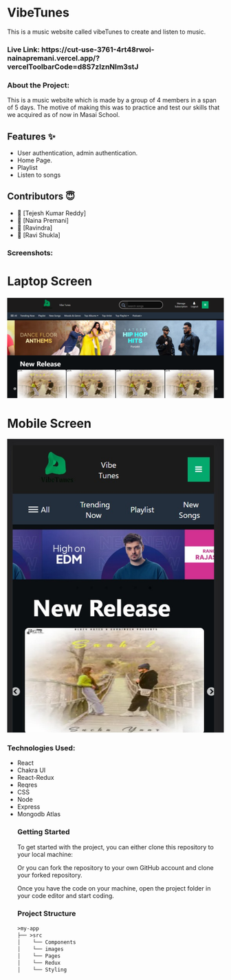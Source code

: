 
<h1>VibeTunes</h1>

This is a music website called vibeTunes to create and listen to music.

<h3>Live Link: https://cut-use-3761-4rt48rwoi-nainapremani.vercel.app/?vercelToolbarCode=d8S7zIznNIm3stJ</h3> 


<h3>About the Project:</h3>
This is a music website which is made by a group of 4 members in a span of 5 days. The motive of making this was to practice and test our skills that we acquired as of now in Masai School. 


## Features ✨

- User authentication, admin authentication.
- Home Page.
- Playlist
- Listen to songs 
## Contributors  😇


- 👤 [Tejesh Kumar Reddy]
- 👤 [Naina Premani]
- 👤 [Ravindra]
- 👤 [Ravi Shukla]


           
<h3>Screenshots:</h3>
<h1>Laptop Screen</h1>
<img src="./frontend/src/image/1.png" alt="screenshot" /> 
<h1>Mobile Screen</h1>
<img src="./frontend/src/image/2.jpg" alt="screenshot" /> 

<h3>Technologies Used:</h3>
<ul>
        <li>React</li>
        <li>Chakra UI</li>
        <li>React-Redux</li>
        <li>Reqres</li>
        <li>CSS</li>
  <li>
    Node
  </li>
  <li>Express</li>
  <li>Mongodb Atlas</li>
<h3>Getting Started</h3>
To get started with the project, you can either clone this repository to your local machine:

Or you can fork the repository to your own GitHub account and clone your forked repository.

Once you have the code on your machine, open the project folder in your code editor and start coding.

<h3>Project Structure</h3>

    >my-app
    ├── >src
    │    └── Components
    │    └── images
    │    └── Pages
    │    └── Redux
    │    └── Styling
